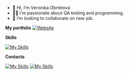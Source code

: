 - 👋 Hi, I’m Veronika Obrtelová
- 👩‍💻 I'm passionate about QA testing and programming.
- 💞️ I’m looking to collaborate on new job.

**My portfolio**
[![Website](https://skillicons.dev/icons?i=globe)](https://veronika181.github.io/Veronika_portfolio_website.github.io/)

**Skills**

[![My Skills](https://skillicons.dev/icons?i=github,visualstudio,python,selenium,html,css,js)](https://skillicons.dev)

**Contacts**

[![My Skills](https://skillicons.dev/icons?i=linkedin)](https://www.linkedin.com/in/veronika-obrtelov%C3%A1/)
[![My Skills](https://skillicons.dev/icons?i=gmail)](https://mail.google.com/mail/?view=cm&fs=1&to=veronika.obrtelova181@gmail.com)



